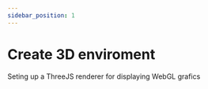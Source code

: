 ```yaml
---
sidebar_position: 1
---
```


# Create 3D enviroment

Seting up a ThreeJS renderer for displaying WebGL grafics